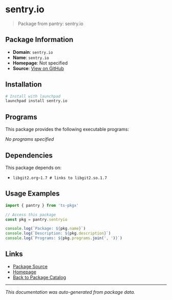 # sentry.io

> Package from pantry: sentry.io

## Package Information

- **Domain**: `sentry.io`
- **Name**: `sentry.io`
- **Homepage**: Not specified
- **Source**: [View on GitHub](https://github.com/pkgxdev/pantry/tree/main/projects/sentry.io/package.yml)

## Installation

```bash
# Install with launchpad
launchpad install sentry.io
```

## Programs

This package provides the following executable programs:

*No programs specified*

## Dependencies

This package depends on:

- `libgit2.org~1.7 # links to libgit2.so.1.7`

## Usage Examples

```typescript
import { pantry } from 'ts-pkgx'

// Access this package
const pkg = pantry.sentryio

console.log(`Package: ${pkg.name}`)
console.log(`Description: ${pkg.description}`)
console.log(`Programs: ${pkg.programs.join(', ')}`)
```

## Links

- [Package Source](https://github.com/pkgxdev/pantry/tree/main/projects/sentry.io/package.yml)
- [Homepage](#)
- [Back to Package Catalog](../package-catalog.md)

---

*This documentation was auto-generated from package data.*
